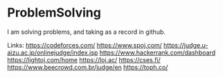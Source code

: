 # ProblemSolving
I am solving problems, and taking as a record in github.

Links:
https://codeforces.com/
https://www.spoj.com/
https://judge.u-aizu.ac.jp/onlinejudge/index.jsp
https://www.hackerrank.com/dashboard
https://lightoj.com/home
https://loj.ac/
https://cses.fi/
https://www.beecrowd.com.br/judge/en
https://toph.co/